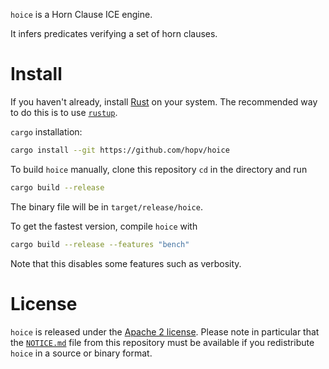 `hoice` is a Horn Clause ICE engine.

It infers predicates verifying a set of horn clauses.


<!-- # Input language

`hoice`'s input language is very close to [the SMT-LIB 2 standard's language](http://smtlib.cs.uiowa.edu/language.shtml) in that it relies heavily on S-expressions.

```ebnf
script = 
```

Single line comments -->


# Install

If you haven't already, install [Rust](https://www.rust-lang.org) on your system. The recommended way to do this is to use [`rustup`](https://www.rustup.rs/).

`cargo` installation:

```bash
cargo install --git https://github.com/hopv/hoice
```

To build `hoice` manually, clone this repository `cd` in the directory and run

```bash
cargo build --release
```
The binary file will be in `target/release/hoice`.

To get the fastest version, compile `hoice` with

```bash
cargo build --release --features "bench"
```

Note that this disables some features such as verbosity.


# License

`hoice` is released under the [Apache 2 license](./LICENSE.md). Please note in particular that the [`NOTICE.md`](./NOTICE.md) file from this repository must be available if you redistribute `hoice` in a source or binary format.